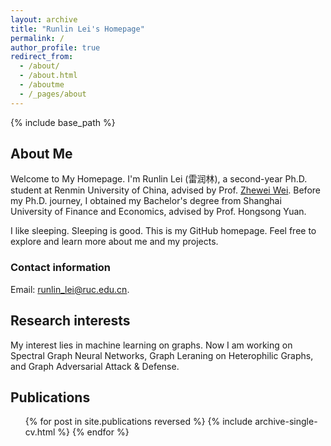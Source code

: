 ```yaml
---
layout: archive
title: "Runlin Lei's Homepage"
permalink: /
author_profile: true
redirect_from:
  - /about/
  - /about.html
  - /aboutme
  - /_pages/about
---
```


{% include base_path %}

## About Me

Welcome to My Homepage.
I'm Runlin Lei (雷润林), a second-year Ph.D. student at Renmin University of China, advised by Prof. [Zhewei Wei](http://www.weizhewei.com). 
Before my Ph.D. journey, I obtained my Bachelor's degree from Shanghai University of Finance and Economics, advised by Prof. Hongsong Yuan.

I like sleeping. Sleeping is good.
This is my GitHub homepage. Feel free to explore and learn more about me and my projects.

### Contact information
Email: runlin_lei@ruc.edu.cn. 

## Research interests

My interest lies in machine learning on graphs. 
Now I am working on Spectral Graph Neural Networks, Graph Leraning on Heterophilic Graphs, and Graph Adversarial Attack & Defense.

## Publications

<ul>{% for post in site.publications reversed %}
{% include archive-single-cv.html %}
{% endfor %}</ul>
